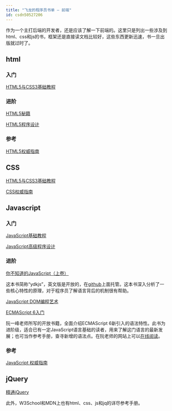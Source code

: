 ```yaml
---
title: "飞龙的程序员书单 – 前端"
id: csdn50527206
---
```


作为一个主打后端的开发者，还是应该了解一下前端的。这里只是列出一些涉及到html、css和js的书，框架还是直接读文档比较好，这些东西更新迅速，书一旦出版就过时了。

## html

### 入门

[HTML5与CSS3基础教程](http://book.douban.com/subject/25878992/)

### 进阶

[HTML5秘籍](http://book.douban.com/subject/11610880/)

[HTML5程序设计](http://book.douban.com/subject/10608238/)

### 参考

[HTML5权威指南](http://book.douban.com/subject/25786074/)

## CSS

[HTML5与CSS3基础教程](http://book.douban.com/subject/25878992/)

[CSS权威指南](http://book.douban.com/subject/2308234/)

## Javascript

### 入门

[JavaScript基础教程](http://book.douban.com/subject/26337197/)

[JavaScript高级程序设计](http://book.douban.com/subject/10546125/)

### 进阶

[你不知道的JavaScript（上卷）](http://book.douban.com/subject/26351021/)

这本书简称“ydkjs”，英文版是开放的，在[github](https://github.com/getify/You-Dont-Know-JS)上面托管。这本书深入分析了一些核心特性的原理，对于程序员了解语言背后的机制很有帮助。

[JavaScript DOM编程艺术](http://book.douban.com/subject/6038371/)

[ECMAScript 6入门](http://www.amazon.cn/%E5%9B%BE%E4%B9%A6/dp/B00MQKRLD6/)

阮一峰老师所写的开放书籍，全面介绍ECMAScript 6新引入的语法特性。此书为进阶级，适合已有一定JavaScript语言基础的读者，用来了解这门语言的最新发展；也可当作参考手册，查寻新增的语法点。在阮老师的网站上可以[在线阅读](http://es6.ruanyifeng.com/)。

### 参考

[JavaScript 权威指南](http://book.douban.com/subject/10549733/)

## jQuery

[精通jQuery](http://book.douban.com/subject/26243466/)

此外，W3School和MDN上也有html、css、js和jq的详尽参考手册。